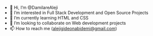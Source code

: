 - 👋 Hi, I’m @DamilareAleji
- 👀 I’m interested in Full Stack Development and Open Source Projects
- 🌱 I’m currently learning HTML and CSS
- 💞️ I’m looking to collaborate on Web development projects
- 📫 How to reach me (alejigideonabidemi@gmail.com)

<!---
DamilareAleji/DamilareAleji is a ✨ special ✨ repository because its `README.md` (this file) appears on your GitHub profile.
You can click the Preview link to take a look at your changes.
--->
